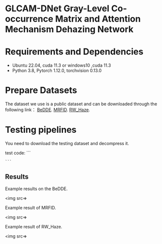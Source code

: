 # GLCAM-DNet Gray-Level Co-occurrence Matrix and Attention Mechanism Dehazing Network

# Requirements and Dependencies
* Ubuntu 22.04, cuda 11.3 or windows10 ,cuda 11.3
* Python 3.8, Pytorch 1.12.0, torchvision 0.13.0

# Prepare Datasets
The dataset we use is a public dataset and can be downloaded through the following link：
[BeDDE](https://github.com/xiaofeng94/BeDDE-for-defogging).
[MRFID](http://www.vistalab.ac.cn/MRFID-for-defogging/).
[RW_Haze](https://github.com/jiyouchen103/Image-Dehazing-Assessment-A-Real-World-Dataset-and-A-Haze-Density-Aware-Criteria-and-RW_Haze).

# Testing pipelines
You need to download the testing dataset and decompress it.

test code:
    ```
        
    ```

## Results 
Example results on the BeDDE.

<img src=>  

Example result of MRFID.

<img src=> 

Example result of RW_Haze.

<img src=>

